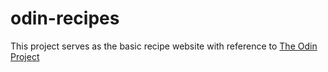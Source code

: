 # odin-recipes

This project serves as the basic recipe website with reference to [The Odin Project](https://www.theodinproject.com/lessons/foundations-recipes)

